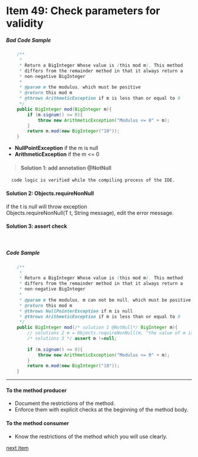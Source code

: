 # Item 49: Check parameters for validity

##### Bad Code Sample
```java
    /**
     *
     * Return a BigInteger Whose value is (this mod m). This method
     * differs from the remainder method in that it always return a 
     * non-negative BigInteger
     *
     * @param m the modulus, which must be positive
     * @return this mod m
     * @throws ArithmeticException if m is less than or equal to 0
     */
    public BigInteger mod(BigInteger m){
        if (m.signum() <= 0){
            throw new ArithmeticException("Modulus <= 0" + m);
        }
        return m.mod(new BigInteger("10"));
    }
```
* <b>NullPointException</b> if the m is null 
* <b>ArithmeticException</b> if the m <= 0

> <h4>Solution 1: add annotation @NotNull</h4> 
      code logic is verified while the compiling process of the IDE.
  <h4>Solution 2: Objects.requireNonNull</h4>
      if the t is null will throw exception<br>
      Objects.requireNonNull(T t, String message), edit the error message.
  <h4>Solution 3: assert check</h4></br>

##### Code Sample
```java
    /**
     *
     * Return a BigInteger Whose value is (this mod m). This method
     * differs from the remainder method in that it always return a 
     * non-negative BigInteger
     *
     * @param m the modulus, m can not be null, which must be positive
     * @return this mod m
     * @throws NullPointerException if m is null
     * @throws ArithmeticException if m is less than or equal to 0
     */
    public BigInteger mod(/* solution 1 @NotNull*/ BigInteger m){
        // solutions 2 m = Objects.requireNonNull(m, "the value of m is null");
        /* solutions 3 */ assert m !=null;
        
        if (m.signum() <= 0){
            throw new ArithmeticException("Modulus <= 0" + m);
        }
        return m.mod(new BigInteger("10"));
    }
```
<hr>
<h4>To the method producer</h4>

* Document the restrictions of the method.
* Enforce them with explicit checks at the beginning of the method body.

<h4>To the method consumer</h4>

* Know the restrictions of the method which you will use clearly.

<a href="./item_50_make_defensive_copies_when_needed.md">next item</a>